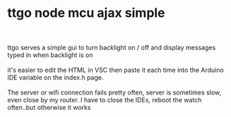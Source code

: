# ttgo node mcu ajax simple<br><br>
ttgo serves a simple gui to turn backlight on / off and display messages typed in when backlight is on<br><br>
it's easier to edit the HTML in VSC then paste it each time into the Arduino IDE variable on the index.h page.<br><br>
The server or wifi connection fails pretty often, server is sometimes slow, even close by my router. I have to close the IDEs, reboot the watch often..but otherwise it works